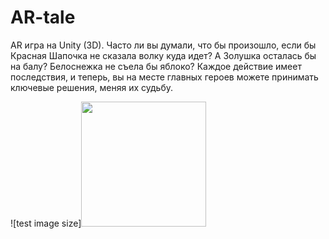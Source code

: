 # AR-tale
AR игра на Unity (3D). Часто ли вы думали, что бы произошло, если бы Красная Шапочка не сказала волку куда идет? А Золушка осталась бы на балу? Белоснежка не съела бы яблоко? Каждое действие имеет последствия, и теперь, вы на месте главных героев можете принимать ключевые решения, меняя их судьбу.

![test image size]<img src="https://drive.google.com/uc?export=view&id=1ILEeSph6uJ2sxsltVi8R3FV3pVvyg40i" width="200" height="auto">
